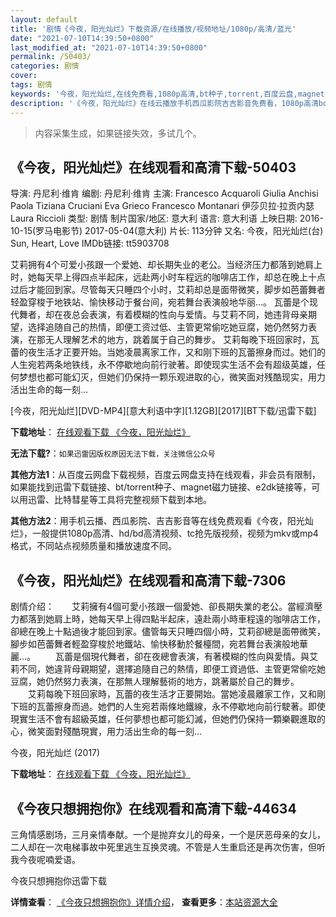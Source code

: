 ```yaml
---
layout: default
title: '剧情《今夜，阳光灿烂》下载资源/在线播放/视频地址/1080p/高清/蓝光'
date: "2021-07-10T14:39:50+0800"
last_modified_at: "2021-07-10T14:39:50+0800"
permalink: /50403/
categories: 剧情
cover:
tags: 剧情
keywords: '今夜，阳光灿烂,在线免费看,1080p高清,bt种子,torrent,百度云盘,magnet,磁力链,迅雷下载资源'
description: '《今夜，阳光灿烂》在线云播放手机西瓜影院吉吉影音免费看，1080p高清bd/hd未删减完整版和tc抢先枪版，mkv/mp4格式，附带bt/torrent种子、magnet/磁力链、百度云盘、网盘资源迅雷下载链接'
---
```


>内容采集生成，如果链接失效，多试几个。


## 《今夜，阳光灿烂》在线观看和高清下载-50403

导演: 丹尼利·维肯 编剧: 丹尼利·维肯 主演: Francesco Acquaroli Giulia Anchisi Paola Tiziana Cruciani Eva Grieco Francesco Montanari 伊莎贝拉·拉贡内瑟 Laura Riccioli 类型: 剧情 制片国家/地区: 意大利 语言: 意大利语 上映日期: 2016-10-15(罗马电影节) 2017-05-04(意大利) 片长: 113分钟 又名: 今夜，阳光灿烂(台) Sun, Heart, Love IMDb链接: tt5903708

艾莉拥有4个可爱小孩跟一个爱她、却长期失业的老公。当经济压力都落到她肩上时，她每天早上得四点半起床，远赴两小时车程远的咖啡店工作，却总在晚上十点过后才能回到家。尽管每天只睡四个小时，艾莉却总是面带微笑，脚步如芭蕾舞者轻盈穿梭于地铁站、愉快移动于餐台间，宛若舞台表演般地华丽…。 瓦蕾是个现代舞者，却在夜总会表演，有着模糊的性向与爱情。与艾莉不同，她违背母亲期望，选择追随自己的热情，即便工资过低、主管更常偷吃她豆腐，她仍然努力表演，在那无人理解艺术的地方，跳着属于自己的舞步。 艾莉每晚下班回家时，瓦蕾的夜生活才正要开始。当她凌晨离家工作，又和刚下班的瓦蕾擦身而过。她们的人生宛若两条地铁线，永不停歇地向前行驶著。即使现实生活不会有超级英雄，任何梦想也都可能幻灭，但她们仍保持一颗乐观进取的心，微笑面对残酷现实，用力活出生命的每一刻…


[今夜，阳光灿烂][DVD-MP4][意大利语中字][1.12GB][2017][BT下载/迅雷下载]

**下载地址**： [在线观看下载 《今夜，阳光灿烂》](https://www.btdx8.com/torrent/jyygcl_2017.html) 


**无法下载?**：`如果迅雷因版权原因无法下载，关注微信公众号 `

**其他方法1**：从百度云网盘下载视频，百度云网盘支持在线观看，非会员有限制，如果能找到迅雷下载链接、bt/torrent种子、magnet磁力链接、e2dk链接等，可以用迅雷、比特彗星等工具将完整视频下载到本地。

**其他方法2**：用手机云播、西瓜影院、吉吉影音等在线免费观看《今夜，阳光灿烂》，一般提供1080p高清、hd/bd高清视频、tc抢先版视频，视频为mkv或mp4格式，不同站点视频质量和播放速度不同。


## 《今夜，阳光灿烂》在线观看和高清下载-7306

剧情介绍：　　艾莉擁有4個可愛小孩跟一個愛她、卻長期失業的老公。當經濟壓力都落到她肩上時，她每天早上得四點半起床，遠赴兩小時車程遠的咖啡店工作，卻總在晚上十點過後才能回到家。儘管每天只睡四個小時，艾莉卻總是面帶微笑，腳步如芭蕾舞者輕盈穿梭於地鐵站、愉快移動於餐檯間，宛若舞台表演般地華麗…。 　　瓦蕾是個現代舞者，卻在夜總會表演，有著模糊的性向與愛情。與艾莉不同，她違背母親期望，選擇追隨自己的熱情，即便工資過低、主管更常偷吃她豆腐，她仍然努力表演，在那無人理解藝術的地方，跳著屬於自己的舞步。 　　艾莉每晚下班回家時，瓦蕾的夜生活才正要開始。當她凌晨離家工作，又和剛下班的瓦蕾擦身而過。她們的人生宛若兩條地鐵線，永不停歇地向前行駛著。即使現實生活不會有超級英雄，任何夢想也都可能幻滅，但她們仍保持一顆樂觀進取的心，微笑面對殘酷現實，用力活出生命的每一刻…


今夜，阳光灿烂 (2017)

**下载地址**： [在线观看下载 《今夜，阳光灿烂》](https://www.btbtdy.me/btdy/dy13143.html) 


## 《今夜只想拥抱你》在线观看和高清下载-44634

三角情感剧场，三月亲情奉献。一个是抛弃女儿的母亲，一个是厌恶母亲的女儿，二人却在一次电梯事故中死里逃生互换灵魂。不管是人生重启还是再次伤害，但听我今夜呢喃爱语。</p>


今夜只想拥抱你迅雷下载

**详情查看**： [《今夜只想拥抱你》详情介绍](/movie/44634/)， **查看更多**：[本站资源大全](/movie/t/all/)

